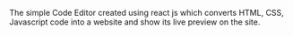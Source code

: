 The simple Code Editor created using react js which converts HTML, CSS, Javascript code into a website and show its live preview on the site.
